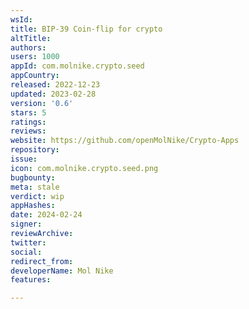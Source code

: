 ```yaml
---
wsId: 
title: BIP-39 Coin-flip for crypto
altTitle: 
authors: 
users: 1000
appId: com.molnike.crypto.seed
appCountry: 
released: 2022-12-23
updated: 2023-02-28
version: '0.6'
stars: 5
ratings: 
reviews: 
website: https://github.com/openMolNike/Crypto-Apps
repository: 
issue: 
icon: com.molnike.crypto.seed.png
bugbounty: 
meta: stale
verdict: wip
appHashes: 
date: 2024-02-24
signer: 
reviewArchive: 
twitter: 
social: 
redirect_from: 
developerName: Mol Nike
features: 

---
```


